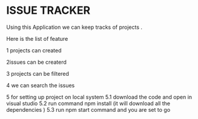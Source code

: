# ISSUE TRACKER

Using this Application we can keep tracks of projects  .

Here is the list of feature 

1 projects can created

2issues can be createrd

3 projects can be filtered


4 we can search the issues 

5 for setting up project on local system 
5.1 download the code and open in visual studio 
5.2 run command npm install (it will download all the dependencies )
5.3 run npm start command and you are set to go 
